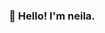 
<h3 align="center">👋 Hello! I'm neila.</h3>
<p align="center">
  <!-- blog -->
</p>
<!-- <p align="center">
  <a href="https://github.com/HCLonely" title="HCLonely's GitHub Stats">
    <img src="https://github-readme-stats.vercel.app/api?username=HCLonely&show_icons=true&count_private=true&layout=compact&theme=default">
  </a>
  <br/>
  <a href="https://wakatime.com/@HCLonely" title="Wakatime Stats">
    <img src="https://github-readme-stats.vercel.app/api/wakatime?username=HCLonely&layout=compact">
  </a>
  <br/>
  <a href="https://github.com/HCLonely" title="Most Used Languages">
    <img src="https://github-readme-stats.vercel.app/api/top-langs/?username=HCLonely&layout=compact&count_private=true&theme=default">
  </a>
</p> -->
